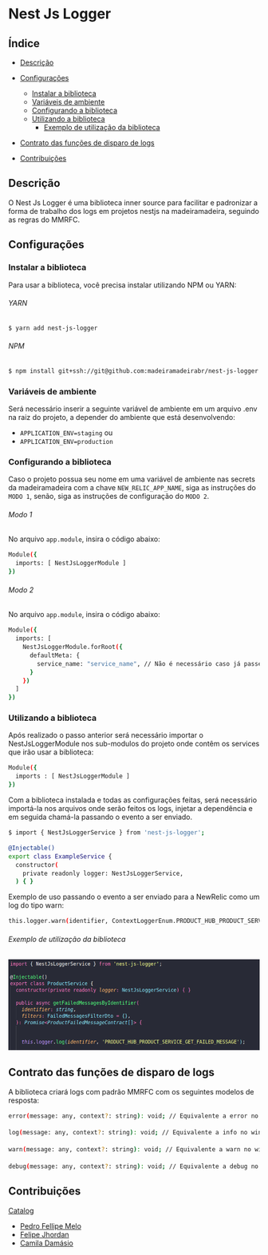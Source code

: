 # Nest Js Logger

## Índice

- [Descrição](#descrição)
- [Configurações](#configurações)

  - [Instalar a biblioteca](#instalar-a-biblioteca)
  - [Variáveis de ambiente](#variáveis-de-ambiente)
  - [Configurando a biblioteca](#configurando-a-biblioteca)
  - [Utilizando a biblioteca](#utilizando-a-biblioteca)
    - [Exemplo de utilização da biblioteca](#exemplo-de-utilização-da-biblioteca)
- [Contrato das funções de disparo de logs](#contrato-das-funções-de-disparo-de-logs)
- [Contribuições](#contribuições)

## Descrição

O Nest Js Logger é uma biblioteca inner source para facilitar e padronizar a forma de trabalho dos logs em projetos nestjs na madeiramadeira, seguindo as regras do MMRFC.

## Configurações

### Instalar a biblioteca

Para usar a biblioteca, você precisa instalar utilizando NPM ou YARN:

###### YARN

```bash
$ yarn add nest-js-logger
```

###### NPM

```bash
$ npm install git+ssh://git@github.com:madeiramadeirabr/nest-js-logger.git
```

### Variáveis de ambiente

Será necessário inserir a seguinte variável de ambiente em um arquivo .env na raiz do projeto, a depender do ambiente que está desenvolvendo:

- `APPLICATION_ENV=staging`
  ou
- `APPLICATION_ENV=production`

### Configurando a biblioteca

Caso o projeto possua seu nome em uma variável de ambiente nas secrets da madeiramadeira com a chave `NEW_RELIC_APP_NAME`, siga as instruções do `MODO 1`, senão, siga as instruções de configuração do `MODO 2`.

###### Modo 1

No arquivo `app.module`, insira o código abaixo:

```bash
Module({
  imports: [ NestJsLoggerModule ]
})
```

###### Modo 2

No arquivo `app.module`, insira o código abaixo:

```bash
Module({
  imports: [
    NestJsLoggerModule.forRoot({
      defaultMeta: {
        service_name: "service_name", // Não é necessário caso já passe via NEW_RELIC_APP_NAME
      }
    })
  ] 
})
```

### Utilizando a biblioteca

Após realizado o passo anterior será necessário importar o NestJsLoggerModule nos sub-modulos do projeto onde contêm os services que irão usar a biblioteca:

```bash
Module({
  imports : [ NestJsLoggerModule ]
})
```

Com a biblioteca instalada e todas as configurações feitas, será necessário importá-la nos arquivos onde serão feitos os logs, injetar a dependência e em seguida chamá-la passando o evento a ser enviado.

```bash
$ import { NestJsLoggerService } from 'nest-js-logger';
```

```bash
@Injectable()
export class ExampleService {
  constructor(
    private readonly logger: NestJsLoggerService,
  ) { }
```

Exemplo de uso passando o evento a ser enviado para a NewRelic como um log do tipo warn:

```bash
this.logger.warn(identifier, ContextLoggerEnum.PRODUCT_HUB_PRODUCT_SERVICE_GET_FAILED_MESSAGE);
```

###### Exemplo de utilização da biblioteca

![exemplo de uso da biblioteca](./assets/techdocs/library_use_example.png)

## Contrato das funções de disparo de logs

A biblioteca criará logs com padrão MMRFC com os seguintes modelos de resposta:

```bash
error(message: any, context?: string): void; // Equivalente a error no winston

log(message: any, context?: string): void; // Equivalente a info no winston

warn(message: any, context?: string): void; // Equivalente a warn no winston

debug(message: any, context?: string): void; // Equivalente a debug no winston
```

## Contribuições

[Catalog](https://github.com/orgs/madeiramadeirabr/teams/squad-catalog-admin)

- [Pedro Fellipe Melo](https://github.com/PedroFellipe)
- [Felipe Jhordan](https://github.com/FelipeJhordan)
- [Camila Damásio](https://github.com/CamilaDamasio)
